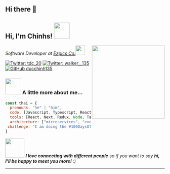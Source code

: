 ## Hi there 👋

<h2> Hi, I'm Chinhs! <img src="https://media.giphy.com/media/mGcNjsfWAjY5AEZNw6/giphy.gif" width="50"></h2>
<img align='right' src="https://media.giphy.com/media/ieyl9zmCjO4b4t6qoY/giphy.gif" width="230">
<p><em>Software Developer at <a href="https://ezpics.vn">Ezpics Co.</a><img src="https://media.giphy.com/media/fYSnHlufseco8Fh93Z/giphy.gif" width="30">
</em></p>

[![Twitter: _tdc_20_](https://img.shields.io/twitter/follow/_tdc_20_?style=social)](https://x.com/_tdc_20_)
[![Twitter: walker__135](https://img.shields.io/badge/Instagram-E4405F?style=for-the-badge&logo=instagram&logoColor=white)](https://www.instagram.com/walker__135/)
[![GitHub ducchinh135](https://img.shields.io/github/followers/ducchinh135?label=follow&style=social)](https://github.com/ducchinh135)


### <img src="https://media.giphy.com/media/VgCDAzcKvsR6OM0uWg/giphy.gif" width="50"> A little more about me...  

```javascript
const thai = {
  pronouns: "he" | "him",
  code: [Javascript, Typescript, React Native, HTML, CSS, Java],
  tools: [React, Next, Redux, Node, Tailwind, Docker],
  architecture: ["microservices", "event-driven", "design system pattern"],
 challenge: "I am doing the #100DaysOfCode challenge focused on react and typescript"
}
```

<img src="https://media.giphy.com/media/LnQjpWaON8nhr21vNW/giphy.gif" width="60"> <em><b>I love connecting with different people</b> so if you want to say <b>hi, I'll be happy to meet you more!</b> :)</em>

---
